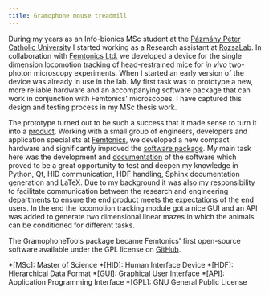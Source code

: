 ```yaml
---
title: Gramophone mouse treadmill
---
```


 During my years as an Info-bionics MSc student at the [Pázmány Péter Catholic University][ppkeitk] I started working as a Research assistant at [RozsaLab][rlab]. In collaboration with [Femtonics Ltd.][femto] we developed a device for the single dimension locomotion tracking of head-restrained mice for *in vivo* two-photon microscopy experiments. When I started an early version of the device was already in use in the lab. My first task was to prototype a new, more reliable hardware and an accompanying software package that can work in conjunction with Femtonics' microscopes. I have captured this design and testing process in my MSc thesis work. 

 The prototype turned out to be such a success that it made sense to turn it into a [product][gramo]. Working with a small group of engineers, developers and application specialists at [Femtonics][femto], we developed a new compact hardware and significantly improved the [software package][gramogithub]. My main task here was the development and [documentation][gramdocs] of the software which proved to be a great opportunity to test and deepen my knowledge in Python, Qt, HID communication, HDF handling, Sphinx documentation generation and LaTeX. Due to my background it was also my responsibility to facilitate communication between the research and engineering departments to ensure the end product meets the expectations of the end users. In the end the locomotion tracking module got a nice GUI and an API was added to generate two dimensional linear mazes in which the animals can be conditioned for different tasks.

 The GramophoneTools package became Femtonics' first open-source software available under the GPL license on [GitHub][gramogithub].

[rlab]: http://rozsalab.eu/
[femto]: http://femtonics.eu/
[ppkeitk]: https://itk.ppke.hu/en
[gramo]: http://femtonics.eu/femtonics-accessories/gramophone/
[gramogithub]: https://github.com/Femtonics/GramophoneTools
[gramdocs]: http://gramophone.femtonics.eu/
*[MSc]: Master of Science
*[HID]: Human Interface Device
*[HDF]: Hierarchical Data Format
*[GUI]: Graphical User Interface
*[API]: Application Programming Interface
*[GPL]: GNU General Public License